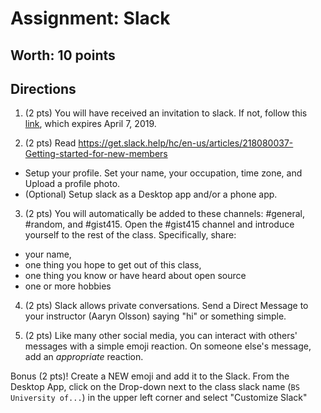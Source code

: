 # Assignment: Slack
## Worth: 10 points

## Directions
1. (2 pts) You will have received an invitation to slack. If not, follow this [link](https://join.slack.com/t/ua-gist-bs/shared_invite/enQtNTcyMzAyNjk2NjkzLWMwMWE5MDBiN2I4NTVkYmJkM2IyMzBlY2MwNTQ4ZjFjYzBjMWVlZDY3MTEwMTE5NWM0OTM4MWI1ZWJmMWFmNzg), which expires April 7, 2019.

2. (2 pts) Read https://get.slack.help/hc/en-us/articles/218080037-Getting-started-for-new-members 
- Setup your profile. Set your name, your occupation, time zone, and Upload a profile photo.
- (Optional) Setup slack as a Desktop app and/or a phone app.

3. (2 pts) You will automatically be added to these channels: #general, #random, and #gist415. Open the #gist415 channel and introduce
yourself to the rest of the class. Specifically, share:
- your name, 
- one thing you hope to get out of this class, 
- one thing you know or have heard about open source
- one or more hobbies

4. (2 pts) Slack allows private conversations. Send a Direct Message to your instructor (Aaryn Olsson) saying "hi" or something simple.

5. (2 pts) Like many other social media, you can interact with others' messages with a simple emoji reaction. On someone else's message, 
add an _appropriate_ reaction. 

Bonus (2 pts)! Create a NEW emoji and add it to the Slack. From the Desktop App, click on the Drop-down next to the class slack name (`BS University of...`) in the upper left corner and select 
"Customize Slack"
